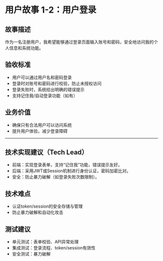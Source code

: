 # 用户故事 1-2：用户登录

## 故事描述
作为一名注册用户，我希望能够通过登录页面输入账号和密码，安全地访问我的个人信息和系统功能。

## 验收标准
- 用户可以通过用户名和密码登录
- 登录时对账号和密码进行校验，防止未授权访问
- 登录失败时，系统给出明确的错误提示
- 支持记住我/自动登录功能（如有）

## 业务价值
- 确保只有合法用户可以访问系统
- 提升用户体验，减少登录障碍 

---

## 技术实现建议（Tech Lead）
- 前端：实现登录表单，支持“记住我”功能，错误提示友好。
- 后端：采用JWT或Session机制进行身份认证，密码加密比对。
- 安全：防止暴力破解（如登录失败次数限制）。

## 技术难点
- 认证token/session的安全存储与管理
- 防止暴力破解和自动化攻击

## 测试建议
- 单元测试：表单校验、API异常处理
- 集成测试：登录流程、token/session有效性
- 安全测试：暴力破解